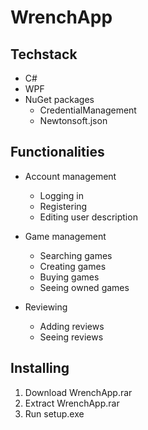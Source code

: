 # WrenchApp
## Techstack
- C#
- WPF
- NuGet packages
  - CredentialManagement
  - Newtonsoft.json
    
## Functionalities
- Account management
  - Logging in
  - Registering
  - Editing user description
    
- Game management
  - Searching games
  - Creating games
  - Buying games
  - Seeing owned games
    
- Reviewing
  - Adding reviews
  - Seeing reviews
    
## Installing
1) Download WrenchApp.rar
2) Extract WrenchApp.rar
3) Run setup.exe
